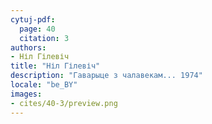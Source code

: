 ```yaml
---
cytuj-pdf:
  page: 40
  citation: 3
authors:
- Ніл Гілевіч
title: "Ніл Гілевіч"
description: "Гаварыце з чалавекам... 1974"
locale: "be_BY"
images:
- cites/40-3/preview.png
---
```

